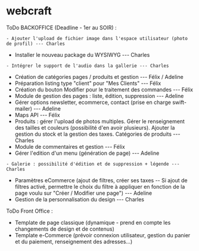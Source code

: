 # webcraft


ToDo BACKOFFICE (Deadline - 1er au SOIR) :
```
- Ajouter l'upload de fichier image dans l'espace utilisateur (photo de profil) --- Charles
```
- Installer le nouveau package du WYSIWYG --- Charles
```
- Intégrer le support de l'audio dans la gallerie --- Charles
```
- Création de catégories pages / produits et gestion --- Félix / Adeline
- Préparation listing type "client" pour "Mes Clients" --- Félix
- Création du bouton Modifier pour le traitement des commandes --- Félix
- Module de gestion des pages : liste, édition, suppression --- Adeline
- Gérer options newsletter, ecommerce, contact (prise en charge swift-mailer) --- Adeline
- Maps API --- Félix
- Produits : gérer l'upload de photos multiples. Gérer le renseignement des tailles et couleurs (possibilité d'en avoir plusieurs). Ajouter la gestion du stock et la gestion des taxes. Catégories de produits --- Charles
- Module de commentaires et gestion --- Félix
- Gérer l'edition d'un menu (génération de page) --- Adeline
```
- Galerie : possibilité d'édition et de suppression + légende --- Charles
```
- Paramètres eCommerce (ajout de filtres, créer ses taxes -- Si ajout de filtres activé, permettre le choix du filtre à appliquer en fonction de la page voulu sur "Créer / Modifier une page") --- Adeline
- Gestion de la personnalisation du design --- Charles


ToDo Front Office :
- Template de page classique (dynamique - prend en compte les changements de design et de contenus)
- Template e-Commerce (prévoir connexion utilisateur, gestion du panier et du paiement, renseignement des adresses...)
